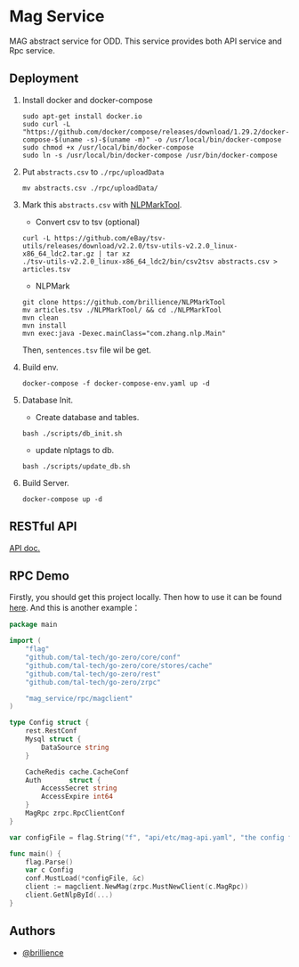 # Mag Service

MAG abstract service for ODD. This service provides both API service and Rpc service.

## Deployment
1. Install docker and docker-compose
    ```shell
    sudo apt-get install docker.io
    sudo curl -L "https://github.com/docker/compose/releases/download/1.29.2/docker-compose-$(uname -s)-$(uname -m)" -o /usr/local/bin/docker-compose
    sudo chmod +x /usr/local/bin/docker-compose
    sudo ln -s /usr/local/bin/docker-compose /usr/bin/docker-compose
    ```
2. Put `abstracts.csv` to `./rpc/uploadData`
    ```shell
    mv abstracts.csv ./rpc/uploadData/
    ```
   
3. Mark this `abstracts.csv` with [NLPMarkTool](https://github.com/brillience/NLPMarkTool).
   - Convert csv to tsv (optional)
   ```shell
   curl -L https://github.com/eBay/tsv-utils/releases/download/v2.2.0/tsv-utils-v2.2.0_linux-x86_64_ldc2.tar.gz | tar xz
   ./tsv-utils-v2.2.0_linux-x86_64_ldc2/bin/csv2tsv abstracts.csv > articles.tsv
   ```
   - NLPMark
   ```shell
   git clone https://github.com/brillience/NLPMarkTool
   mv articles.tsv ./NLPMarkTool/ && cd ./NLPMarkTool
   mvn clean
   mvn install
   mvn exec:java -Dexec.mainClass="com.zhang.nlp.Main"
   ```
   Then, `sentences.tsv` file wil be get.
4. Build env.
   ```shell
   docker-compose -f docker-compose-env.yaml up -d
   ```
5. Database Init.
   - Create database and tables.
   ```shell
   bash ./scripts/db_init.sh
   ```
   - update nlptags to db.
   ```shell
   bash ./scripts/update_db.sh
   ```
7. Build Server.
   
   ```shell
   docker-compose up -d
   ```

## RESTful API 
[API doc.](api/mag.md)

## RPC Demo
Firstly, you should get this project locally. Then how to use it can be found [here](api/internal/svc/servicecontext.go).
And this is another example：
```go
package main

import (
	"flag"
	"github.com/tal-tech/go-zero/core/conf"
	"github.com/tal-tech/go-zero/core/stores/cache"
	"github.com/tal-tech/go-zero/rest"
	"github.com/tal-tech/go-zero/zrpc"

	"mag_service/rpc/magclient"
)

type Config struct {
	rest.RestConf
	Mysql struct {
		DataSource string
	}

	CacheRedis cache.CacheConf
	Auth       struct {
		AccessSecret string
		AccessExpire int64
	}
	MagRpc zrpc.RpcClientConf
}

var configFile = flag.String("f", "api/etc/mag-api.yaml", "the config file")

func main() {
	flag.Parse()
	var c Config
	conf.MustLoad(*configFile, &c)
	client := magclient.NewMag(zrpc.MustNewClient(c.MagRpc))
	client.GetNlpById(...)
}

```

## Authors

- [@brillience](https://github.com/brillience)
